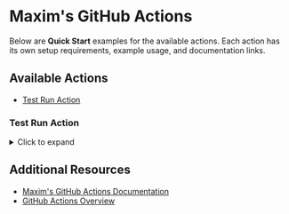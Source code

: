 # Maxim's GitHub Actions

Below are **Quick Start** examples for the available actions. Each action has its own setup requirements, example usage, and documentation links.

## Available Actions

- [Test Run Action](#test-run-action)

### Test Run Action
<details>
<summary>Click to expand</summary>

#### Setup Requirements

- **GitHub Secrets**
  - `MAXIM_API_KEY`

- **GitHub Variables**
  - `WORKSPACE_ID`
  - `DATASET_ID`
  - `WORKFLOW_ID`

#### Example Workflow

```yaml
name: Run Test Runs with Maxim

on:
  push:
    branches: [main]
  pull_request:
    branches: [main]

env:
  TEST_RUN_NAME: "Test Run via GitHub Action"
  CONTEXT_TO_EVALUATE: "context"
  EVALUATORS: "bias, clarity, faithfulness"

jobs:
  test_run:
    runs-on: ubuntu-latest
    steps:
      - name: Checkout Repository
        uses: actions/checkout@v2
      - name: Running Test Run
        id: test_run
        uses: maximhq/actions/test-runs@v1
        with:
          api_key: ${{ secrets.MAXIM_API_KEY }}
          workspace_id: ${{ vars.WORKSPACE_ID }}
          test_run_name: ${{ env.TEST_RUN_NAME }}
          dataset_id: ${{ vars.DATASET_ID }}
          workflow_id: ${{ vars.WORKFLOW_ID }}
          context_to_evaluate: ${{ env.CONTEXT_TO_EVALUATE }}
          evaluators: ${{ env.EVALUATORS }}
      - name: Display Test Run Results
        if: success()
        run: |
          printf '%s\n' '${{ steps.test_run.outputs.test_run_result }}'
          printf '%s\n' '${{ steps.test_run.outputs.test_run_failed_indices }}'
          echo 'Test Run Report URL: ${{ steps.test_run.outputs.test_run_report_url }}'
```

#### Documentation Link

- [Test Run Action Documentation](https://getmaxim.ai/docs/cicd/github-actions)

</details>

## Additional Resources

- [Maxim's GitHub Actions Documentation](https://getmaxim.ai/docs/cicd/github-actions)
- [GitHub Actions Overview](https://docs.github.com/en/actions)

